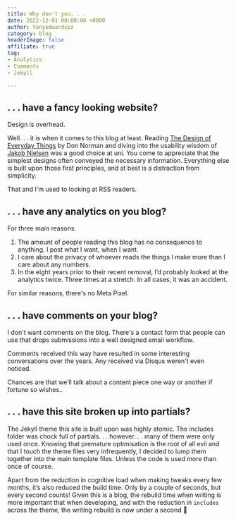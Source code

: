 ```yaml
---
title: Why don't you. . . 
date: 2022-12-01 00:00:00 +0000
author: tonyedwardspz
category: blog
headerImage: false
affiliate: true
tag:
- Analytics
- Comments
- Jekyll

---
```


## . . . have a fancy looking website?

Design is overhead.

Well. . . it is when it comes to this blog at least. Reading [The Design of Everyday Things](https://amzn.to/3UoJWHp) by Don Norman and diving into the usability wisdom of [Jakob Nielsen](https://amzn.to/3GYCdN9) was a good choice at uni. You come to appreciate that the simplest designs often conveyed the necessary information. Everything else is built upon those first principles, and at best is a distraction from simplicity.

That and I'm used to looking at RSS readers.

## . . . have any analytics on you blog?

For three main reasons.

1. The amount of people reading this blog has no consequence to anything. I post what I want, when I want.
2. I care about the privacy of whoever reads the things I make more than I care about any numbers.
3. In the eight years prior to their recent removal, I’d probably looked at the analytics twice. Three times at a stretch. In all cases, it was an accident.

For similar reasons, there's no Meta Pixel.

## . . . have comments on your blog?

I don't want comments on the blog. There's a contact form that people can use that drops submissions into a well designed email workflow. 

Comments received this way have resulted in some interesting conversations over the years. Any received via Disqus weren't even noticed.

Chances are that we’ll talk about a content piece one way or another if fortune so wishes..

## . . . have this site broken up into partials?

The Jekyll theme this site is built upon was highly atomic. The includes folder was chock full of partials. . . however. . . many of them were only used once. Knowing that premature optimisation is the root of all evil and that I touch the theme files very infrequently, I decided to lump them together into the main template files. Unless the code is used more than once of course.

Apart from the reduction in cognitive load when making tweaks every few months, it’s also reduced the build time. Only by a couple of seconds, but every second counts! Given this is a blog, the rebuild time when writing is more important that when developing, and with the reduction in `includes` across the theme, the writing rebuild is now under a second 💪

